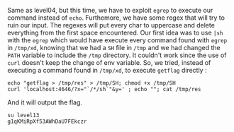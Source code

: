 Same as level04, but this time, we have to exploit `egrep` to execute our command instead of `echo`.
Furthemore, we have some regex that will try to ruin our input.
The regexes will put every char to uppercase and delete everything from the first space encountered.
Our first idea was to use `|sh` with the `egrep` which would have execute every command found with `egrep` in `/tmp/xd`, knowing that we had a `SH` file in `/tmp` and we had changed the `PATH` variable to include the `/tmp` directory.
It couldn't work since the use of `curl` doesn't keep the change of env variable.
So, we tried, instead of executing a command found in `/tmp/xd`, to execute `getflag` directly :

```
echo "getflag > /tmp/res" > /tmp/SH; chmod +x /tmp/SH
curl 'localhost:4646/?x="`/*/sh`"&y=' ; echo ""; cat /tmp/res
```
And it will output the flag.
```
su level13
g1qKMiRpXf53AWhDaU7FEkczr
```

